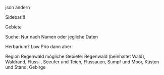 json ändern

Sidebar!!!

Gebiete

Suche:
    Nur nach Namen oder jegliche Daten

Herbarium? Low Prio dann aber

Region Regenwald mögliche Gebiete: Regenwald (beinhaltet Wald), Waldrand, Fluss-, Seeufer und Teich, Flussauen, Sumpf und Moor, Küsten und Stand, Gebirge